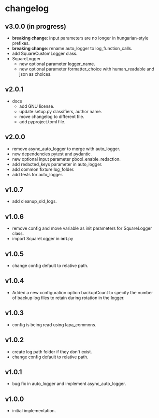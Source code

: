 # changelog

## v3.0.0 (in progress)

- **breaking change**: input parameters are no longer in hungarian-style prefixes.
- **breaking change**: rename auto_logger to log_function_calls.
- add SquareCustomLogger class.
- SquareLogger
    - new optional parameter logger_name.
    - new optional parameter formatter_choice with human_readable and json as choices.

## v2.0.1

- docs
    - add GNU license.
    - update setup.py classifiers, author name.
    - move changelog to different file.
    - add pyproject.toml file.

## v2.0.0

- remove async_auto_logger to merge with auto_logger.
- new dependencies pytest and pydantic.
- new optional input parameter pbool_enable_redaction.
- add redacted_keys parameter in auto_logger.
- add common fixture log_folder.
- add tests for auto_logger.

## v1.0.7

- add cleanup_old_logs.

## v1.0.6

- remove config and move variable as init parameters for SquareLogger class.
- import SquareLogger in __init__.py

## v1.0.5

- change config default to relative path.

## v1.0.4

- Added a new configuration option backupCount to specify the number of backup log files to retain during rotation in
  the logger.

## v1.0.3

- config is being read using lapa_commons.

## v1.0.2

- create log path folder if they don't exist.
- change config default to relative path.

## v1.0.1

- bug fix in auto_logger and implement async_auto_logger.

## v1.0.0

- initial implementation.